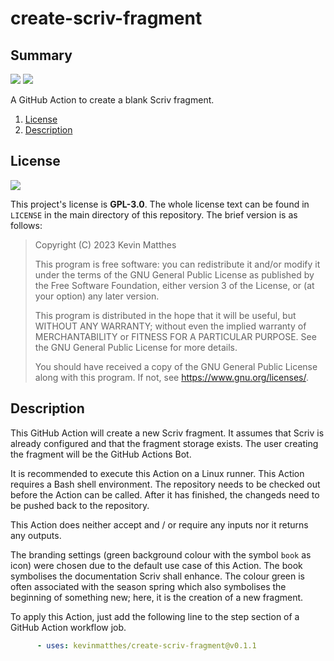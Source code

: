 <!---------------------- GNU General Public License 3.0 ------------------------
--                                                                            --
-- Copyright (C) 2023 Kevin Matthes                                           --
--                                                                            --
-- This program is free software: you can redistribute it and/or modify       --
-- it under the terms of the GNU General Public License as published by       --
-- the Free Software Foundation, either version 3 of the License, or          --
-- (at your option) any later version.                                        --
--                                                                            --
-- This program is distributed in the hope that it will be useful,            --
-- but WITHOUT ANY WARRANTY; without even the implied warranty of             --
-- MERCHANTABILITY or FITNESS FOR A PARTICULAR PURPOSE.  See the              --
-- GNU General Public License for more details.                               --
--                                                                            --
-- You should have received a copy of the GNU General Public License          --
-- along with this program.  If not, see <https://www.gnu.org/licenses/>.     --
--                                                                            --
------------------------------------------------------------------------------->

<!------------------------------------------------------------------------------
--
--  AUTHOR      Kevin Matthes
--  BRIEF       Important information regarding this project.
--  COPYRIGHT   GPL-3.0
--  DATE        2023
--  FILE        README.md
--  NOTE        See `LICENSE' for full license.
--
------------------------------------------------------------------------------->

# create-scriv-fragment

## Summary

[![](https://github.com/kevinmatthes/create-scriv-fragment/workflows/cffconvert/badge.svg)](https://github.com/kevinmatthes/create-scriv-fragment/workflows/cffconvert)
[![](https://img.shields.io/github/license/kevinmatthes/create-scriv-fragment)](https://github.com/kevinmatthes/create-scriv-fragment)

A GitHub Action to create a blank Scriv fragment.

1. [License](#license)
2. [Description](#description)

## License

[![](https://img.shields.io/github/license/kevinmatthes/create-scriv-fragment)](https://github.com/kevinmatthes/create-scriv-fragment)

This project's license is **GPL-3.0**.  The whole license text can be found in
`LICENSE` in the main directory of this repository.  The brief version is as
follows:

> Copyright (C) 2023 Kevin Matthes
>
> This program is free software: you can redistribute it and/or modify
> it under the terms of the GNU General Public License as published by
> the Free Software Foundation, either version 3 of the License, or
> (at your option) any later version.
>
> This program is distributed in the hope that it will be useful,
> but WITHOUT ANY WARRANTY; without even the implied warranty of
> MERCHANTABILITY or FITNESS FOR A PARTICULAR PURPOSE.  See the
> GNU General Public License for more details.
>
> You should have received a copy of the GNU General Public License
> along with this program.  If not, see <https://www.gnu.org/licenses/>.

## Description

This GitHub Action will create a new Scriv fragment.  It assumes that Scriv is
already configured and that the fragment storage exists.  The user creating the
fragment will be the GitHub Actions Bot.

It is recommended to execute this Action on a Linux runner.  This Action
requires a Bash shell environment.  The repository needs to be checked out
before the Action can be called.  After it has finished, the changeds need to
be pushed back to the repository.

This Action does neither accept and / or require any inputs nor it returns any
outputs.

The branding settings (green background colour with the symbol `book` as icon)
were chosen due to the default use case of this Action.  The book symbolises
the documentation Scriv shall enhance.  The colour green is often associated
with the season spring which also symbolises the beginning of something new;
here, it is the creation of a new fragment.

To apply this Action, just add the following line to the step section of a
GitHub Action workflow job.

```yaml
      - uses: kevinmatthes/create-scriv-fragment@v0.1.1
```

<!----------------------------------------------------------------------------->
